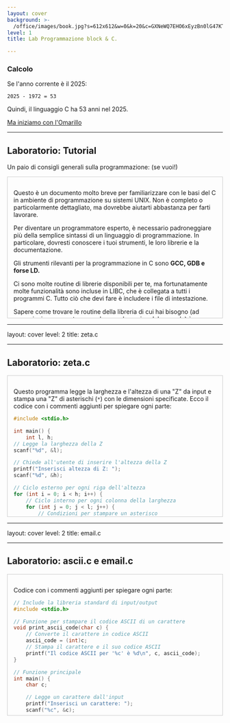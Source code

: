 ```yaml
---
layout: cover
background: >-
  /office/images/book.jpg?s=612x612&w=0&k=20&c=GXNeWQ7EHO6xEyzBn0lG47KTjx8JmxZg8fx-Qhx7ZEo=
level: 1
title: Lab Programmazione block & C.

---
```


### Calcolo

Se l'anno corrente è il 2025:

```plaintext
2025 - 1972 = 53
```
Quindi, il linguaggio C ha 53 anni nel 2025.

[Ma iniziamo con l'Omarillo ](http://arcade.makecode.com/?lockedEditor=1#tutorial:https://github.com/3rekse/omarillo)

---

## Laboratorio: Tutorial

Un paio di consigli generali sulla programmazione: (se vuoi!)

<div class="scrollable">

Questo è un documento molto breve per familiarizzare con le basi del C in ambiente di programmazione su sistemi UNIX. Non è completo o particolarmente dettagliato, ma dovrebbe aiutarti abbastanza per farti lavorare.

Per diventare un programmatore esperto, è necessario padroneggiare più della semplice sintassi di un linguaggio di programmazione. In particolare, dovresti conoscere i tuoi strumenti, le loro librerie e la documentazione.

Gli strumenti rilevanti per la programmazione in C sono **GCC, GDB e forse LD.**

 Ci sono molte routine di librerie disponibili per te, ma fortunatamente molte funzionalità sono incluse in LIBC, che è collegata a tutti i programmi C. Tutto ciò che devi fare è includere i file di intestazione.

Sapere come trovare le routine della libreria di cui hai bisogno (ad esempio, imparare a trovare e leggere le pagine del manuale) è un'abilità che vale la pena acquisire. Ne parleremo più dettagliatamente in seguito. Come (quasi) tutto ciò che vale la pena fare nella vita, diventare un esperto in questi argomenti (domini) richiede tempo. Investire tempo in anticipo per saperne di più sugli strumenti e l'ambiente vale sicuramente la pena.

### lab.C.1 Un semplice programma C

Inizieremo con un semplice programma C, forse salvato nel file ["hw.c"](labC/hw.c). A differenza di Java, non esiste necessariamente una connessione tra il nome del file e il contenuto del file; pertanto, usa il tuo buon senso nella denominazione dei file in modo appropriato.

La prima linea specifica un file da includere, in questo caso `stdio.h`, che "prototipa" molte delle routine di input/output comunemente usate; quella a cui siamo interessati è `printf()`. Quando si utilizza la direttiva `#include`, stai dicendo al preprocessore C (CPP) di trovare un particolare file (ad esempio, `stdio.h`) e di inserirlo direttamente nel codice nel punto del `#include`. Per impostazione predefinita, CPP cercherà nella directory `/usr/include/` per trovare il file.

La parte successiva specifica la firma della routine `main()`, vale a dire che restituisce un numero intero (`int`) e verrà chiamata con due argomenti:


```c
/* I file di intestazione vanno qui */
/* Si noti che i commenti C sono racchiusi in una barra e una stella e possono avvolgere le linee */
// Anche due barre funzionano (e possono essere preferite)
#include <stdio.h>
// Main restituisce un numero intero
int main (int argc, char *argv[]) {
/* printf è la nostra funzione di output; per impostazione predefinita, scrive su standard */
/* printf restituisce un numero intero, ma lo ignoriamo */
    printf("ciao, mondo\n");
/* restituisce 0 per indicare che tutto è andato bene */
    return (0);
}
```

Un argomento intero, che è un conteggio del numero di argomenti sulla riga di comando, e una matrice di puntatori a caratteri (`argv`), ognuno dei quali contiene una parola dalla riga di comando e l'ultima delle quali è nulla. Ce ne saranno altri su puntatori e array di seguito.

Il programma quindi stampa semplicemente la stringa "ciao, mondo" e fa avanzare il flusso di output alla riga successiva, grazie alla barra seguita da una "n" alla fine della chiamata a `printf()`. Successivamente, il programma si completa restituendo un valore, che viene passato alla shell che ha eseguito il programma. Uno script o l'utente al terminale potrebbe controllare questo valore (nelle shell `csh` e `tcsh`, è memorizzato nella variabile di stato), per vedere se il programma è uscito in modo pulito o con un errore.

### lab.C.2 Compilazione ed esecuzione

Ora impareremo come compilare il programma. Nota che useremo GCC come nostro esempio, sebbene su alcune piattaforme potresti essere in grado di utilizzare un compilatore diverso (nativo), `cc`.

Per compilare il file `hw.c` utilizzando il compilatore GCC su Windows, puoi seguire questi passaggi:

1. **Installazione di GCC**:
   - Su Windows, puoi utilizzare MinGW (Minimalist GNU for Windows) per ottenere GCC. Scarica e installa MinGW dal sito ufficiale: [MinGW-w64](http://mingw-w64.org/doku.php/download).
   - Durante l'installazione, assicurati di selezionare l'opzione per aggiungere MinGW al PATH di sistema.

2. **Compilazione del file `hw.c`**:
   - Apri il terminale di comando (cmd) o PowerShell.
   - Naviga alla directory dove si trova il file `hw.c` utilizzando il comando `cd`. Ad esempio:
     ```cmd
     cd C:\path\to\your\file
     ```
   - Compila il file `hw.c` utilizzando il comando `gcc`:
     ```cmd
     gcc hw.c -o hw.exe
     ```
     Questo comando compila `hw.c` e genera un eseguibile chiamato `hw.exe`.

3. **Esecuzione del programma**:
   - Dopo la compilazione, esegui il programma generato:
     ```cmd
     hw.exe
     ```

Ecco un riepilogo dei comandi da eseguire nel terminale:

```cmd
cd C:\path\to\your\file
gcc hw.c -o hw.exe
hw.exe
```

Assicurati che il percorso di MinGW sia incluso nel PATH di sistema per poter utilizzare il comando `gcc` direttamente dal terminale.

Al prompt della shell, si digita semplicemente:

```sh
prompt> gcc hw.c
```

GCC non è proprio il compilatore, ma piuttosto il programma chiamato "driver del compilatore"; coordina i molti passaggi della compilazione. Di solito ci sono quattro o cinque passaggi. Innanzitutto, GCC eseguirà CPP, il preprocessore C, per elaborare determinate direttive (come `#define` e `#include`). Il programma CPP è solo un traduttore di sorgente, quindi il suo prodotto finale è ancora solo codice sorgente (ovvero un file `.c`). 

Puoi inizierà la vera compilazione, di solito un comando chiamato `cc1`. Questo trasformerà il codice C a livello di sorgente nel codice di assemblaggio di basso livello, specifico per la macchina host. L'assemblatore `as` verrà quindi eseguito, generando codice oggetto (bit e cose che le macchine possono davvero capire) e infine il link-editor (o linker) `ld` metterà tutto insieme in un programma eseguibile finale. Fortunatamente (!), per la maggior parte degli scopi, puoi non essere a conoscenza di come funziona GCC e usarlo con le opzioni adeguate.

Il risultato della compilazione sopra è un eseguibile, chiamato (per impostazione predefinita) `a.out`. Per eseguire quindi il programma, digitiamo semplicemente:

```sh
prompt> ./a.out
```

Quando eseguiamo questo programma, il sistema operativo imposterà `argc` e `argv` correttamente in modo che il programma possa elaborare gli argomenti della linea di comando come necessario. In particolare, `argc` sarà uguale a 1, `argv[0]` sarà la stringa `"./a.out"`, e `argv[1]` sarà nullo, indicando la fine dell'array.

### lab.C.3 FLAG UTILI

Prima di passare al linguaggio C, sottolineeremo alcuni utili flag di compilazione per GCC.

```sh
prompt> gcc -o hw hw.c
# -o: per specificare il nome eseguibile
prompt> gcc -Wall hw.c
# -Wall: dà avvertimenti molto migliori
prompt> gcc -g hw.c
# -g: per abilitare il debug con GDB
prompt> gcc -O hw.c
# -O: per attivare l'ottimizzazione
```

Naturalmente, puoi combinare queste opzioni come vedi (ad esempio, `gcc -o hw -g -Wall hw.c`). Di queste opzioni, dovresti sempre usare `-Wall`, che ti dà molti avvertimenti extra su possibili errori. Non ignorare gli avvertimenti! Invece, risolvili e quindi rendili beatamente scomparire.

### lab.C.4 Collegamento con le librerie

NOTA: Con MinGW-w64 puoi utilizzare i thread, ma non puoi utilizzare `fork` in modo nativo come su sistemi Unix-like. MinGW-w64 fornisce il supporto per i thread POSIX (pthread) attraverso la libreria `pthread`. Tuttavia, `fork` non è supportato su Windows poiché è una chiamata di sistema specifica di Unix.

Ecco come puoi utilizzare i thread POSIX con MinGW-w64:

1. **Compilazione del codice con pthread**:
   - Quando compili il tuo codice che utilizza pthread, devi linkare la libreria `pthread` utilizzando l'opzione `-lpthread`.

```bash
gcc sommaScalabileMT.c -o sommaScalabileMT.exe -lpthread
```

1. **Esempio di codice con pthread**:
   Il tuo codice già utilizza pthread per creare e gestire i thread. Ecco un esempio di come potrebbe apparire il codice completo:

```c
#include <stdio.h>
#include <stdlib.h>
#include <pthread.h>

#define MAX_THREADS 4
#define SIZE 1000

typedef struct {
    int start;
    int end;
    int thread_id;
} parameters;

void* sum_array(void* arg) {
    parameters* data = (parameters*)arg;
    // Implementazione della funzione di somma
    free(data);
    return NULL;
}

int main() {
    pthread_t threads[MAX_THREADS];
    int segment_size = SIZE / MAX_THREADS;

    // Creazione dei thread
    for (int i = 0; i < MAX_THREADS;) {
        parameters* data = (parameters*)malloc(sizeof(parameters));
        data->start = i * segment_size;
        data->thread_id = i++;
        
        data->end = (i == MAX_THREADS ? SIZE : segment_size + data->start);

        printf("%d Tid [ %d ,  %d] \n",data->thread_id ,data->start, data->end-1);
        if (pthread_create(&threads[data->thread_id], NULL, sum_array, (void*)data)) {
            fprintf(stderr, "Errore nella creazione del thread\n");
            return 1;
        }
    }

    // Attendere il completamento dei thread
    for (int i = 0; i < MAX_THREADS; i++) {
        pthread_join(threads[i], NULL);
    }

    return 0;
}
```

Questo ti permetterà di utilizzare i thread POSIX su Windows con MinGW-w64.


A volte, potresti voler utilizzare una routine di libreria nel tuo programma. Poiché così tante routine sono disponibili nella libreria C (che è automaticamente collegata ad ogni programma), tutto ciò che devi fare è trovare il file `#include` giusto. Il modo migliore per farlo è tramite le pagine manuali, di solito chiamate solo le pagine del "man".

Ad esempio, supponiamo che tu voglia utilizzare la chiamata di sistema `fork()`. Digitando `man fork` al prompt della shell, otterrai una descrizione testuale di come funziona `fork()`. In cima ci sarà uno snippet di codice corto che ti dirà quali file hai bisogno di `#include` nel tuo programma affinché funzioni correttamente. Nel caso di `fork()`, devi `#include` il file `unistd.h`, che sarebbe realizzato come segue:

```c
#include <unistd.h>
```

Tuttavia, alcune routine della libreria non risiedono nella libreria C e pertanto dovrai fare un po' più di lavoro. Ad esempio, la libreria matematica ha molte routine utili, come seni, coseni, tangenti e simili. Se vuoi includere la routine `tan()` nel tuo codice, dovresti controllare prima la pagina del man. Nella parte superiore della pagina di Linux Man per `tan()`, vedrai le seguenti due righe:

```c
#include <math.h>
```

Collegamento con `-lm`.

La prima riga che dovresti già capire: devi `#include` la libreria matematica, che si trova nella posizione standard nel file system (cioè, `/usr/include/math.h`). Tuttavia, la riga successiva ti dice come "collegare" il tuo programma con la libreria matematica. Un numero di librerie utili esistono e possono essere collegate; molte di quelle risiedono in `/usr/lib`; è lì che viene trovata la libreria matematica.

Esistono due tipi di librerie: librerie staticamente collegate (che finiscono in `.a`) e quelle legate dinamicamente (che finiscono in `.so`). Le librerie staticamente collegate sono combinate direttamente nel tuo eseguibile; cioè, il codice a basso livello per la libreria viene inserito nel tuo eseguibile dal linker, risultando in un oggetto binario molto più grande. Il collegamento dinamico migliora su questo metodo includendo solo un riferimento a una libreria nel tuo programma eseguibile; quando viene eseguito il programma, il caricatore del sistema operativo collega dinamicamente la libreria. Questo metodo è preferito all'approccio statico perché risparmia spazio su disco (non vengono realizzati eseguibili inutilmente grandi) e consente alle applicazioni di condividere il codice della libreria e i dati statici in memoria.

Nel caso della libreria matematica, sono disponibili versioni statiche e dinamiche, con la versione statica chiamata `/usr/lib/libm.a` e quella dinamica `/usr/lib/libm.so`. In ogni caso, per collegarsi con la libreria matematica, è necessario specificare la libreria al linker; questo può essere ottenuto invocando GCC con la bandiera giusta.

```bash
prompt> gcc -o hw hw.c -Wall -lm
```

La bandiera `-lxxx` dice al linker di cercare `libxxx.so` o `libxxx.a`, probabilmente in quest'ordine. Se per qualche motivo insisti sull'uso della libreria statica oltre a quella dinamica, c'è un'altra bandiera che puoi usare: vedi se puoi scoprirla. Le persone a volte preferiscono la versione statica di una libreria a causa del leggero costo delle prestazioni associato all'uso di librerie dinamiche.

Una nota finale: se si desidera che il compilatore cerchi le intestazioni in un percorso diverso rispetto ai soliti luoghi o si vuole che si colleghi con librerie che si specificano, è possibile utilizzare

 la bandiera`-I/foo/bar` per cercare le intestazioni nella directory `/foo/bar` e 
 
 la bandiera `-L/foo/bar` per cercare librerie nella directory `/foo/bar`. 
Una directory comune da specificare in questo modo è "." (chiamato "dot"), che è una stenografia Unix per la directory corrente. Si noti che l'`-I` dovrebbe andare su una linea di compilazione e l'`-L` sulla linea di collegamento.

### lab.C.5 Compilation separata

Una volta che un programma inizia a diventare abbastanza grande, potresti volerlo dividere in file separati, compilando ciascuno separatamente, quindi collegandoli insieme. Ad esempio, supponiamo che tu abbia due file,
 `hw.c` e `helper.c`, e desideri compilarli individualmente e poi collegarli insieme.

```bash
# Stiamo usando -Wall per avvertimenti, -O per l'ottimizzazione
prompt> gcc -Wall -O -c hw.c
prompt> gcc -Wall -O -c helper.c
prompt> gcc -o hw hw.o helper.o -lm
```

La bandiera `-c` dice al compilatore di produrre solo un file oggetto - in questo caso, file chiamati `hw.o` e `helper.o`. Questi file non sono eseguibili, ma solo rappresentazioni a livello di macchina del codice all'interno di ciascun file sorgente. Per combinare i file oggetto in un eseguibile, devi "collegarli" insieme; ciò si ottiene con la terza riga (`gcc -o hw hw.o helper.o -lm`). In questo caso, GCC vede che i file di input specificati non sono file sorgente (.c), ma invece sono file oggetto (.o), e quindi salta all'ultimo passaggio invocando il linker per collegarli in un singolo eseguibile. A causa della sua funzione, questa riga è spesso chiamata "linea di collegamento", e sarebbe dove si specificano comandi specifici del collegamento come `-lm`. Analogamente, le bandiere come `-Wall` e `-O` sono necessarie solo nella fase di compilazione, e quindi non è necessario includerle nella linea di collegamento ma piuttosto solo sulle linee di compilazione.

Naturalmente, potresti semplicemente specificare tutti i file sorgente C su una singola riga a GCC (`gcc -Wall -O -o hw hw.c helper.c`), ma questo richiede al sistema di ricompilare ogni file di codice sorgente, che può richiedere molto tempo per processi complessi. Compilando ciascuno individualmente, puoi risparmiare tempo ricompilando solo quei file che sono cambiati durante il tuo editing e quindi aumentare la tua produttività. Questo processo è meglio gestito da un altro programma, che ora descriviamo.

### lab.C.6 Make Files

Il programma `make` ti consente di automatizzare gran parte del processo di build, ed è quindi uno strumento fondamentale per qualsiasi programma (e programmatore) serio. Diamo un'occhiata a un semplice esempio, salvato in un file chiamato `Makefile`. Per costruire il tuo programma, ora tutto ciò che devi fare è digitare `make` nella riga di comando.

```makefile
HW: hw.o helper.o
    gcc -o hw hw.o helper.o -lm

hw.o: hw.c
    gcc -Wall -O -c hw.c

helper.o: helper.c
    gcc -Wall -O -c helper.c

clean:
    rm -f hw.o helper.o hw
```

Questo (per impostazione predefinita) cercherà `Makefile` o `makefile` e lo userà come suo input (è possibile specificare un file di make diverso con una flag; leggi le pagine man per scoprire quale). La versione GNU di `make`, `gmake`, è più pienamente presente rispetto alla `make` tradizionale, quindi ci concentreremo su di essa in questa discussione (anche se useremo i due termini in modo intercambiabile). La maggior parte di queste note si basano sulla pagina delle informazioni `gmake`; per vedere come trovare quelle pagine, consulta la sezione Documentazione di seguito. Nota anche: su sistemi Linux, `gmake` e `make` sono lo stesso.

I makefile si basano su regole, che vengono utilizzate per decidere cosa deve accadere. La forma generale di una regola:

```makefile
target: prerequisite1 prerequisite2 ...
    comando1
    comando2
    ...
```

Un target è di solito il nome di un file generato da un comando; esempi di target sono eseguibili o file oggetto. Un target può anche essere il nome di un'azione da realizzare, come "clean" nel nostro esempio. Un prerequisito è un file che viene utilizzato come input per creare il target. Un target dipende spesso da diversi file. Ad esempio, per costruire l'eseguibile `hw`, abbiamo bisogno di due file oggetto: `hw.o` e `helper.o`. Infine, un comando è un'azione che effettua. Una regola può avere più di un comando, ciascuno sulla propria riga. Importante: devi mettere un singolo carattere di tab all'inizio di ogni riga di comando! Se metti solo spazi, `make` stamperà un messaggio di errore oscuro e uscirà.

Di solito un comando è in una regola con prerequisiti e serve a creare un file target se uno qualsiasi dei prerequisiti cambia. Tuttavia, la regola che contiene il comando `clean` associato al target "clean" non ha prerequisiti. Tornando al nostro esempio, quando viene eseguito, `make` funziona approssimativamente in questo modo: in primo luogo, arriva al target `hw`, e si rende conto che per costruirlo, deve avere due prerequisiti, `hw.o` e `helper.o`. Pertanto, `hw` dipende da quei due file oggetto. `make` quindi esaminerà ciascuno di questi target. Esaminando `hw.o`, vedrà che dipende da `hw.c`.
Ecco la chiave: se `hw.c` è stato modificato più recentemente di quanto `hw.o` sia stato creato, `make` saprà che `hw.o` è obsoleto e dovrebbe essere rigenerato; in tal caso, eseguirà la riga di comando, `gcc -Wall -O -c hw.c`, che genera `hw.o`. Pertanto, se stai compilando un grande programma, `make` saprà quali file oggetto devono essere rigenerati in base alle loro dipendenze e farà solo la quantità necessaria di lavoro per ricreare l'eseguibile. Si noti inoltre che `hw.o` verrà creato nel caso non esista affatto.

Continuando, `helper.o` può anche essere rigenerato o creato, basato sugli stessi criteri definiti sopra. Quando entrambi i file oggetto sono stati creati, `make` è ora pronto per eseguire il comando per creare l'eseguibile finale, e lo fa: `gcc -o hw hw.o helper.o -lm`.

Fino ad ora, abbiamo ignorato l'obiettivo `clean` nel file Make. Per usarlo, devi chiederlo esplicitamente. Digita:

```bash
prompt> make clean
```

Questo eseguirà il comando sulla riga di comando. Poiché non ci sono prerequisiti per il target `clean`, digitando `make clean` comporterà sempre l'esecuzione dei comandi. In questo caso, il target `clean` viene utilizzato per rimuovere i file oggetto ed eseguibili, ed è particolarmente utile se desideri ricostruire l'intero programma da zero.

Ora potresti pensare: “Beh, sembra OK, ma questi Makefile sono davvero ingombranti!” E avresti ragione, se dovessero sempre essere scritti così. Fortunatamente, ci sono molte scorciatoie che rendono ancora più facile l'uso. Ad esempio, questo Makefile ha la stessa funzionalità, ma è un po' più elegante:

```makefile
# Specifica tutti i file di origine qui
Srcs = hw.c helper.c

# Specifica il target qui (nome dell'eseguibile)
Targ = hw

# Specifica il compilatore, le flag di compilazione e le librerie necessarie
Cc = gcc
Opts = -Wall -O
Libs = -lm

# Questo traduce i file .c nell'elenco Src in file .o
Objs = $(Srcs:.c=.o)

# Non è realmente necessario, ma viene utilizzato per generare il target
all: $(Targ)

# Questo genera l'eseguibile target
$(Targ): $(Objs)
	$(Cc) -o $(Targ) $(Objs) $(Libs)

# Questa è una regola generica per i file .o
%.o: %.c
	$(Cc) $(Opts) -c $< -o $@

# E infine, una linea pulita
clean:
	rm -f $(Objs) $(Targ)
```

Anche se non entreremo nei dettagli della sintassi, come puoi vedere, questo file può rendere la tua vita un po' più semplice. Ad esempio, consente di aggiungere facilmente nuovi file di origine alla tua build, semplicemente aggiungendoli alla variabile `Srcs` nella parte superiore del Makefile. Puoi anche cambiare facilmente il nome dell'eseguibile modificando la linea `Targ`, il compilatore, le opzioni di compilazione e le librerie sono tutte facilmente modificabili.

### Uso di MakeDepend

Una parola finale su Make: implementare i prerequisiti di un target non è sempre banale, specialmente in programmi grandi e complessi. Non sorprende che ci sia un altro strumento che aiuta in questo, chiamato `MakeDepend`. Leggi a riguardo da solo e vedi se riesci a incorporarlo in un Makefile.

### Debug con GDB

Infine, dopo aver creato un buon ambiente di build e un programma correttamente compilato, potresti scoprire che il tuo programma è buggy. Uno dei modi per risolvere il problema è pensare davvero intensamente: questo metodo a volte ha successo, ma spesso no. Il problema è una mancanza di informazioni; non sai esattamente cosa sta succedendo all'interno del programma e quindi non puoi capire perché non si comporta come previsto. Fortunatamente, c'è qualche aiuto: GDB, il debugger GNU.

Prendiamo il seguente codice buggy, salvato nel file `buggy.c` e compilato nell'eseguibile `buggy`.

```c
#include <stdio.h>

struct Data {
    int x;
};

int main(int argc, char *argv[]) {
    struct Data *p = NULL;
    printf("%d\n", p->x);
    return 0;
}
```

In questo esempio, il programma principale dereferenziando la variabile `p` quando è nulla, che porterà a un errore di segmentazione. Naturalmente, questo problema dovrebbe essere facile da risolvere per ispezione, ma in un programma più complesso, trovare un tale problema non è sempre facile.

### Preparazione per il Debug

Per prepararti a una sessione di debug, ricompila il tuo programma e assicurati di passare la flag `-g` a ciascuna linea di compilazione. Questo include informazioni extra di debug nel tuo eseguibile che saranno utili durante la tua sessione di debug. Inoltre, non attivare l'ottimizzazione (`-O`); anche se questo può funzionare, può anche portare alla confusione durante il debug.

```bash
gcc -g -Wall -o buggy buggy.c
```

Dopo aver ricompilato con `-g`, sei pronto per usare il debugger. Avvia GDB al prompt dei comandi come segue:

```bash
prompt> gdb buggy
```

Questo ti mette in una sessione interattiva con il debugger. Nota che puoi anche usare il debugger per esaminare i file "core" che sono stati prodotti durante le esecuzioni errate o per collegarsi a un programma già in esecuzione; leggi la documentazione per saperne di più su questo.

Una volta dentro, potresti vedere qualcosa del genere:

```bash
GNU gdb ...
Copyright 2024 Free Software Foundation, Inc.
(gdb)
```

La prima cosa che potresti voler fare è andare avanti ed eseguire il programma. Per fare ciò, digita semplicemente `run` al prompt dei comandi GDB. In questo caso, questo è quello che potresti vedere:

```bash
(gdb) run
Starting program: /path/to/buggy
Program received signal SIGSEGV, Segmentation fault.
0x8048433 in main (argc=1, argv=0xbffff844) at buggy.c:8
8       printf("%d\n", p->x);
```


Come puoi vedere dall'esempio, in questo caso, GDB individua immediatamente dove si è verificato il problema; un "errore di segmentazione" è stato generato sulla linea in cui abbiamo cercato di dereferenziato `p`. Questo significa solo che noi accediamo a un po' di memoria a cui non dovevamo accedere. A questo punto, il programmatore astuto può esaminare il codice e dire "AHA! deve essere che `p` non indica nulla di valido, e quindi non dovrebbe essere dereferenziato!", e quindi andare avanti e risolvere il problema.

### Esaminare le Variabili con GDB

Tuttavia, se non sapessi cosa stesse succedendo, potresti voler esaminare alcune variabili. GDB ti consente di farlo in modo interattivo durante la sessione di debug.

```bash
(gdb) print p
$1 = (struct Data *) 0x0
```

Usando il comando `print`, possiamo esaminare `p` e vedere che è un puntatore a una struttura di tipo `Data` e che attualmente è impostato su NULL (o zero o hex zero che è mostrato qui come "0x0").

### Punti di Interruzione e Esecuzione a Passi

Infine, puoi anche impostare i punti di interruzione all'interno del programma per avere il debugger interrompere il programma in una certa routine. Dopo averlo fatto, è spesso utile per passare attraverso l'esecuzione (una riga alla volta) e vedere cosa sta accadendo.

```bash
(gdb) break main
Breakpoint 1 at 0x8048426: file buggy.c, line 5.
(gdb) run
Starting program: /path/to/buggy
Breakpoint 1, main (argc=1, argv=0xbffff844) at buggy.c:5
5       struct Data *p = NULL;
(gdb) next
8       printf("%d\n", p->x);
(gdb) next
Program received signal SIGSEGV, Segmentation fault.
0x8048433 in main (argc=1, argv=0xbffff844) at buggy.c:8
8       printf("%d\n", p->x);
```

In questo esempio, abbiamo impostato un punto di interruzione all'inizio della funzione `main`. Quando eseguiamo il programma con `run`, il debugger interrompe l'esecuzione al punto di interruzione. Usando il comando `next`, possiamo eseguire il programma una riga alla volta, permettendoci di osservare lo stato delle variabili e vedere dove si verifica l'errore.

Questo è solo un esempio di come utilizzare GDB per eseguire il debug di un programma. GDB è uno strumento potente con molte altre funzionalità che possono aiutarti a identificare e risolvere i problemi nel tuo codice.

### lab.C.7 Debug

Infine, dopo aver creato un buon ambiente di compilazione e un programma correttamente compilato, è possibile scoprire che il tuo programma è buggy. Uno dei modi per risolvere il problema è pensare davvero intensamente: questo metodo a volte ha successo, ma spesso no. Il problema è una mancanza di informazioni; non sai esattamente cosa sta succedendo all'interno del programma, e quindi non puoi capire perché non si comporta come previsto. Fortunatamente, c'è qualche aiuto: GDB, il debugger GNU.

Prendiamo il seguente codice buggy, salvato nel file `buggy.c` e compilato nell'eseguibile `buggy`.

```c
#include <stdio.h>

struct Data {
    int x;
};

int main(int argc, char *argv[]) {
    struct Data *p = NULL;
    printf("%d\n", p->x);
    return 0;
}
```

In questo esempio, il programma principale dereferenzia la variabile `p` quando è nulla, che porterà a un errore di segmentazione. Naturalmente, questo problema dovrebbe essere facile da risolvere per ispezione, ma in un programma più complesso, trovare un tale problema non è sempre facile.

### Preparazione per il Debug

Per prepararti a una sessione di debug, ricompila il tuo programma e assicurati di passare la flag `-g` a ciascuna linea di compilazione. Questo include informazioni extra di debug nel tuo eseguibile che saranno utili durante la tua sessione di debug. Inoltre, non attivare l'ottimizzazione (`-O`); anche se questo può funzionare, può anche portare alla confusione durante il debug.

```bash
gcc -g -Wall -o buggy buggy.c
```

Dopo aver ricompilato con `-g`, sei pronto per usare il debugger. Avvia GDB al prompt dei comandi come segue:

```bash
prompt> gdb buggy
```

Questo ti mette in una sessione interattiva con il debugger. Nota che puoi anche usare il debugger per esaminare i file "core" che sono stati prodotti durante le esecuzioni errate o per collegarsi a un programma già in esecuzione; leggi la documentazione per saperne di più su questo.

Una volta dentro, potresti vedere qualcosa del genere:

```bash
GNU gdb ...
Copyright 2008 Free Software Foundation, Inc.
(gdb)
```

La prima cosa che potresti voler fare è andare avanti ed eseguire il programma. Per fare ciò, digita semplicemente `run` al prompt dei comandi GDB. In questo caso, questo è quello che potresti vedere:

```bash
(gdb) run
Starting program: /path/to/buggy
Program received signal SIGSEGV, Segmentation fault.
0x8048433 in main (argc=1, argv=0xbffff844) at buggy.c:8
8       printf("%d\n", p->x);
```

Come puoi vedere dall'esempio, in questo caso, GDB individua immediatamente dove si è verificato il problema; un "errore di segmentazione" è stato generato sulla linea in cui abbiamo cercato di dereferenziare `p`. Questo significa solo che stiamo accedendo a un'area di memoria a cui non dovremmo accedere. A questo punto, il programmatore astuto può esaminare il codice e dire "AHA! deve essere che `p` non indica nulla di valido, e quindi non dovrebbe essere dereferenziato!", e quindi andare avanti e risolvere il problema.

### Esaminare le Variabili con GDB

Tuttavia, se non sapessi cosa stesse succedendo, potresti voler esaminare alcune variabili. GDB ti consente di farlo in modo interattivo durante la sessione di debug.

```bash
(gdb) print p
$1 = (struct Data *) 0x0
```

Usando il comando `print`, possiamo esaminare `p` e vedere che è un puntatore a una struttura di tipo `Data` e che attualmente è impostato su NULL (o zero o hex zero che è mostrato qui come "0x0").

### Punti di Interruzione e Esecuzione a Passi

Infine, puoi anche impostare i punti di interruzione all'interno del programma per avere il debugger interrompere il programma in una certa routine. Dopo averlo fatto, è spesso utile eseguire il programma una riga alla volta e vedere cosa sta accadendo.

```bash
(gdb) break main
Breakpoint 1 at 0x8048426: file buggy.c, line 5.
(gdb) run
Starting program: /path/to/buggy
Breakpoint 1, main (argc=1, argv=0xbffff844) at buggy.c:5
5       struct Data *p = NULL;
(gdb) next
8       printf("%d\n", p->x);
(gdb) next
Program received signal SIGSEGV, Segmentation fault.
0x8048433 in main (argc=1, argv=0xbffff844) at buggy.c:8
8       printf("%d\n", p->x);
```

In questo esempio, abbiamo impostato un punto di interruzione all'inizio della funzione `main`. Quando eseguiamo il programma con `run`, il debugger interrompe l'esecuzione al punto di interruzione. Usando il comando `next`, possiamo eseguire il programma una riga alla volta, permettendoci di osservare lo stato delle variabili e vedere dove si verifica l'errore.

Questo è solo un esempio di come utilizzare GDB per eseguire il debug di un programma. GDB è uno strumento potente con molte altre funzionalità che possono aiutarti a identificare e risolvere i problemi nel tuo codice.

Nell'esempio sopra, un punto di interruzione è impostato sulla routine main(); così, quando eseguiamo il programma, il debugger interrompe quasi immediatamente l'esecuzione in main. A quel punto nell'esempio, viene emesso un comando "next", che esegue il comando successivo a livello di origine. Sia "next" che "step" sono modi utili per avanzare attraverso un programma: leggi la documentazione per maggiori dettagli.

Questa discussione in realtà non rende giustizia a GDB; è uno strumento di debug ricco e flessibile, con molte più funzionalità di quelle che possono essere descritte nello spazio limitato qui. Leggi di più da solo e diventa un esperto nel tuo copioso tempo libero.

## lab.C.8 Documentazione

Per imparare molto di più su tutte queste cose, devi fare due cose: il primo è usare questi strumenti e il secondo è leggere di più su di loro per conto proprio. Un modo per scoprire di più su GCC, Gmake e GDB è leggere le loro pagine man; digita `man gcc`, `man gmake` o `man gdb` al tuo prompt dei comandi. Puoi anche usare `man -k` per cercare le pagine man per parole chiave, anche se ciò non funziona sempre come potrebbe; Google è probabilmente un approccio migliore qui.

Una cosa difficile delle pagine man: la digitazione di `man XXX` potrebbe non dare il risultato desiderato, se c'è più di una cosa chiamata XXX. In particolare, puoi utilizzare il comando "help" interattivo durante il debug con GDB. Ad esempio, se stai cercando la pagina di sistema della chiamata kill() e digiti solo `man kill` al prompt, otterrai la pagina man sbagliata, perché esiste un programma di riga di comando chiamato kill. Le pagine man sono divise in sezioni e, per impostazione predefinita, man restituirà la pagina nella sezione più bassa che trova, che in questo caso è la sezione 1. Puoi capire quale pagina man hai ottenuto guardando la parte superiore della pagina: se vedi `kill(2)`, sai di essere nella pagina man giusta nella sezione 2, dove risiedono le chiamate di sistema. Digita `man man` per saperne di più su ciò che è memorizzato in ciascuna delle diverse sezioni delle pagine man. Nota anche che `man -a kill` può essere usato per scorrere tutte le diverse pagine man chiamate "kill".

Le pagine man sono utili per trovare una serie di cose. In particolare, spesso vorrai cercare quali argomenti passare a una chiamata di libreria, o quali file di intestazione devono essere inclusi per utilizzare una chiamata di libreria. Tutto questo dovrebbe essere disponibile nella pagina man. Ad esempio, se guardi la chiamata di sistema `open()`, vedrai:

```
SYNOPSIS

#include <sys/types.h>
#include <sys/stat.h>
#include <fcntl.h>

int open(const char *path, int oflag, /* mode_t mode */ ...);
```

Questo ti dice di includere le intestazioni `sys/types.h`, `sys/stat.h`, e `fcntl.h` per utilizzare la chiamata `open`. Ti racconta anche dei parametri da passare a `open`, vale a dire una stringa chiamata `path`, un flag chiamato `oflag` e un argomento opzionale per specificare la modalità del file. Se ci fossero librerie con cui dovevi collegarti per utilizzare la chiamata, lo direbbe anche qui.

Le pagine man richiedono uno sforzo per essere utilizzate in modo efficace. Sono spesso divise in diverse sezioni standard. Il corpo principale descriverà come puoi passare parametri diversi per far sì che la funzione si comporti in modo diverso. Una sezione particolarmente utile è la parte dei valori di ritorno della pagina man, che ti dice cosa tornerà la funzione in caso di successo o fallimento. Dalla pagina man di `open()` di nuovo:

```
RETURN VALUE

Upon successful completion, the `open()` function will open the file and return a non-negative integer representing the lowest numbered unused file descriptor. Otherwise, -1 is returned, `errno` is set to indicate the error, and no files are created or modified.
```

Pertanto, controllando cosa ritorna `open()`, puoi vedere se l'apertura è riuscita o meno. In caso contrario, `open()` (e molte routine di libreria standard) imposterà una variabile globale chiamata `errno` su un valore per indicarti l'errore. Vedi la sezione Errori della pagina man per maggiori dettagli.

Un'altra cosa che potresti voler fare è cercare la definizione di una struttura che non è specificata nella pagina man stessa. Ad esempio, la pagina man per `gettimeofday()` ha la seguente sinossi:

```
SYNOPSIS

#include <sys/time.h>

int gettimeofday(struct timeval *restrict tp, void *restrict tzp);
```

Da questa pagina, puoi vedere che il tempo è messo in una struttura di tipo `timeval`, ma la pagina man potrebbe non dirti quali campi ha quella struttura! (In questo caso, lo fa, ma potresti non essere sempre così fortunato). Quindi, potresti dover cercarla. Tutti i file di intestazione si trovano sotto la directory `/usr/include`, e quindi puoi usare uno strumento come `grep` per cercarla. Ad esempio, potresti digitare:

```
prompt> grep "struct timeval" /usr/include/sys/*.h
```

Questo ti consente di cercare la definizione della struttura in tutti i file che terminano con `.h` in `/usr/include/sys`. Sfortunatamente, questo potrebbe non funzionare sempre, poiché questi file di intestazione possono includere altri file che si trovano altrove.

Un modo migliore per farlo è utilizzare uno strumento a tua disposizione, il compilatore. Scrivi un programma che includa l'intestazione del tempo, `main.c`. Quindi, invece di compilarlo, usa il compilatore per invocare il preprocessore. Il preprocessore elabora tutte le direttive nel tuo file, come i comandi `#define` e `#include`. Per fare questo, digita `gcc -E main.c`. Il risultato di questo è un file che ha tutte le strutture e i prototipi necessari, inclusa la definizione dello strumento `timeval`.

Probabilmente un modo ancora migliore per trovare queste cose: Google. Dovresti sempre cercare su Google ciò che non sai: è incredibile quanto puoi imparare semplicemente cercandolo!

Pagine di informazioni

Anche abbastanza utili nella caccia alla documentazione sono le pagine di informazioni, che forniscono una documentazione molto più dettagliata su molti strumenti GNU. Puoi accedere alle pagine di informazioni eseguendo il programma `info` o tramite EMACS, l'editor preferito dagli hacker, eseguendo `info` con `Meta-X`. Un programma come GCC ha centinaia di opzioni e alcune di esse sono sorprendentemente utili da sapere. Gmake ha molte più funzionalità che miglioreranno il tuo ambiente di costruzione. Infine, GDB è un debugger piuttosto sofisticato. Leggi le pagine man e le pagine di informazioni, prova le funzionalità che non avevi provato prima e diventa un utente esperto dei tuoi strumenti di programmazione.

### lab.C.9 Letture suggerite

Oltre alle pagine man e alle pagine delle informazioni, ci sono una serie di libri utili disponibili. Si noti che molte di queste informazioni sono disponibili gratuitamente online; tuttavia, a volte avere qualcosa in forma di libro sembra renderla più facile da imparare. Inoltre, cerca sempre i libri di O’Reilly sugli argomenti che ti interessano; sono quasi sempre di alta qualità.

- **"Il linguaggio di programmazione C"**, di Brian Kernighan e Dennis Ritchie. Questo è il libro definitivo sul C da avere.
- **"Gestire progetti con Make"**, di Andrew Oram e Steve Talbott. Un libro ragionevole e corto su Make.
- **"Debugging with GDB: The GNU Source-Level Debugger"**, di Richard M. Stallman e Roland H. Pesch. Un piccolo libro sull'uso di GDB.
- **"Programmazione avanzata nell'ambiente UNIX"**, di W. Richard Stevens e Steve Rago. Stevens ha scritto alcuni libri eccellenti e questo è un must per gli hacker UNIX. Ha anche un eccellente set di libri sulla programmazione TCP/IP e socket.
- **"Programmazione C esperta"**, di Peter van der Linden. Molti suggerimenti utili sui compilatori, ecc., provengono direttamente da qui. Leggi questo! È un libro eccezionale e divertente, anche se un po' obsoleto.

</div>

<style>
.scrollable {
  max-height: 300px; /* Altezza massima dell'area scrollabile */
  max-width: 600px;  /* Larghezza massima dell'area scrollabile */
  overflow-y: auto;  /* Abilita lo scroll verticale */
  padding: 1em;      /* Aggiungi un po' di padding */
  border: 1px solid #ccc; /* Aggiungi un bordo per evidenziare l'area scrollabile */
}
</style>

---
layout: cover
level: 2
title: zeta.c

---

## Laboratorio: zeta.c


<div class="scrollable">

Questo programma legge la larghezza e l'altezza di una "Z" da input e stampa una "Z" di asterischi (`*`) con le dimensioni specificate. Ecco il codice con i commenti aggiunti per spiegare ogni parte:

```c
#include <stdio.h>

int main() {
    int l, h;
// Legge la larghezza della Z
scanf("%d", &l);

// Chiede all'utente di inserire l'altezza della Z
printf("Inserisci altezza di Z: ");
scanf("%d", &h);

// Ciclo esterno per ogni riga dell'altezza
for (int i = 0; i < h; i++) {
    // Ciclo interno per ogni colonna della larghezza
    for (int j = 0; j < l; j++) {
        // Condizioni per stampare un asterisco
        // Stampa un asterisco se è la prima riga, l'ultima riga o se è sulla diagonale
        if (i == 0 || i == h - 1 || j + i * l / (h - 1) == (l - 1)) {
            printf("*");
        } else {
            // Altrimenti, stampa uno spazio
            printf(" ");
        }
    }
    // Stampa una nuova riga dopo aver completato una riga di larghezza
    printf("\n");
}

// Termina il programma
return 0;
```

### Spiegazione del programma:
1. **Input della larghezza**:
   ```c
   scanf("%d", &l);
   ```
   Legge un numero intero `l` che rappresenta la larghezza della "Z".

2. **Input dell'altezza**:
   ```c
   printf("Inserisci altezza di Z: ");
   scanf("%d", &h);
   ```
   Chiede all'utente di inserire l'altezza della "Z" e legge il valore in `h`.

3. **Ciclo esterno per le righe**:
   ```c
   for (int i = 0; i < h; i++) {
   ```
   Itera attraverso ogni riga da `0` a `h-1`.

4. **Ciclo interno per le colonne**:
   ```c
   for (int j = 0; j < l; j++) {
   ```
   Itera attraverso ogni colonna da `0` a `l-1`.

5. **Condizioni per stampare un asterisco**:
   ```c
   if (i == 0 || i == h - 1 || j + i * l / (h - 1) == (l - 1)) {
       printf("*");
   } else {
       printf(" ");
   }
   ```
   - Stampa un asterisco (`*`) se:
     - È la prima riga (`i == 0`).
     - È l'ultima riga (`i == h - 1`).
     - È sulla diagonale che forma la "Z" (`j + i * l / (h - 1) == (l - 1)`).
   - Altrimenti, stampa uno spazio (` `).

6. **Stampa una nuova riga**:
   ```c
   printf("\n");
   ```
   Dopo aver completato una riga di larghezza `l`, stampa una nuova riga.

7. **Termina il programma**:
   ```c
   return 0;
   ```
   Termina il programma con successo.
</div>
   <style>
.scrollable {
  max-height: 300px; /* Altezza massima dell'area scrollabile */
  max-width: 600px;  /* Larghezza massima dell'area scrollabile */
  overflow-y: auto;  /* Abilita lo scroll verticale */
  padding: 1em;      /* Aggiungi un po' di padding */
  border: 1px solid #ccc; /* Aggiungi un bordo per evidenziare l'area scrollabile */
}
</style>

---
layout: cover
level: 2
title: email.c

---

## Laboratorio: ascii.c e email.c


<div class="scrollable">


Codice con i commenti aggiunti per spiegare ogni parte:

```c
// Include la libreria standard di input/output
#include <stdio.h>

// Funzione per stampare il codice ASCII di un carattere
void print_ascii_code(char c) {
    // Converte il carattere in codice ASCII
    ascii_code = (int)c;
    // Stampa il carattere e il suo codice ASCII
    printf("Il codice ASCII per '%c' è %d\n", c, ascii_code);
}

// Funzione principale
int main() {
    char c;

    // Legge un carattere dall'input
    printf("Inserisci un carattere: ");
    scanf("%c", &c);

    // Chiama la funzione per stampare il carattere e il codice ASCII
    print_ascii_code(c);

    return 0;
}


```

### Spiegazione del programma:
1. **Funzione principale `main`**:
   - Dichiarazione della variabile `c` (carattere).
   - Legge un carattere dall'input dell'utente.
   - Chiama la funzione `print_ascii_code` per stampare il codice ASCII del carattere.
      

2. **Funzione `print_ascii_code`**:
   - Prende come parametri un carattere `c`.
   - Dichiarazione della variabile `ascii_code` (codice ASCII)
   - Converte il carattere in codice ASCII.
   - Stampa il carattere e il suo codice ASCII.


# email.c

```c
// Include la libreria standard di input/output
#include <stdio.h>

// Definisce una costante per la lunghezza massima del nome
#define NAME_LENGTH 50
// Funzione per stampare il codice ASCII di un carattere
void print_ascii_code(char c) {
    // Stampa il carattere e il suo codice ASCII
    printf("Il codice ASCII per '%c' è %d\n", c, (int)c);
}

// Funzione principale
int main() {
    // Dichiarazione delle variabili per il nome e il cognome
    char firstName[NAME_LENGTH];
    char lastName[NAME_LENGTH];

    // Chiede all'utente di inserire il nome
    printf("Please enter your first name: ");
    scanf("%49s", firstName);  // Legge il nome dall'input dell'utente

    // Chiede all'utente di inserire il cognome
    printf("Please enter your last name: ");
    scanf("%49s", lastName);  // Legge il cognome dall'input dell'utente

    // Stampa l'indirizzo email generato
    printf("Your email address is: %s.%s@omarillo.net\n", firstName, lastName);

    // Dichiarazione di un carattere e conversione in codice ASCII
    char lettera = 'a';

    // Chiama la funzione per stampare il codice ASCII
    print_ascii_code(lettera);  
    

    for (int j = 0; j < NAME_LENGTH; j++) {
        lettera=firstName[j];
        printf("firstName[%d] - ",j);
        print_ascii_code(lettera);
    }

    return 0;
}

```

### Spiegazione del programma:
1. **Inclusione della libreria**:
   ```c
   #include <stdio.h>
   ```
   Include la libreria standard di input/output per utilizzare le funzioni `printf` e `scanf`.

2. **Definizione della costante**:
   ```c
   #define NAME_LENGTH 50
   ```
   Definisce una costante `NAME_LENGTH` con valore `50` per la lunghezza massima del nome e del cognome.

3. **Funzione principale `main`**:
   - Dichiarazione delle variabili `firstName` e `lastName` come array di caratteri con lunghezza `NAME_LENGTH`.
   - Chiede all'utente di inserire il nome e il cognome utilizzando `scanf`.
   - Stampa l'indirizzo email generato combinando il nome e il cognome.
   - Dichiarazione di un carattere `lettera` .
   - Chiama la funzione `print_ascii_code` per stampare il codice ASCII del carattere.

4. **Funzione `print_ascii_code`**:
   - Prende come parametro un carattere `c`
   - Conversione in codice ASCII di `c`.
   - Stampa il carattere e il suo codice ASCII.


</div>
   <style>
.scrollable {
  max-height: 300px; /* Altezza massima dell'area scrollabile */
  max-width: 600px;  /* Larghezza massima dell'area scrollabile */
  overflow-y: auto;  /* Abilita lo scroll verticale */
  padding: 1em;      /* Aggiungi un po' di padding */
  border: 1px solid #ccc; /* Aggiungi un bordo per evidenziare l'area scrollabile */
}
</style>